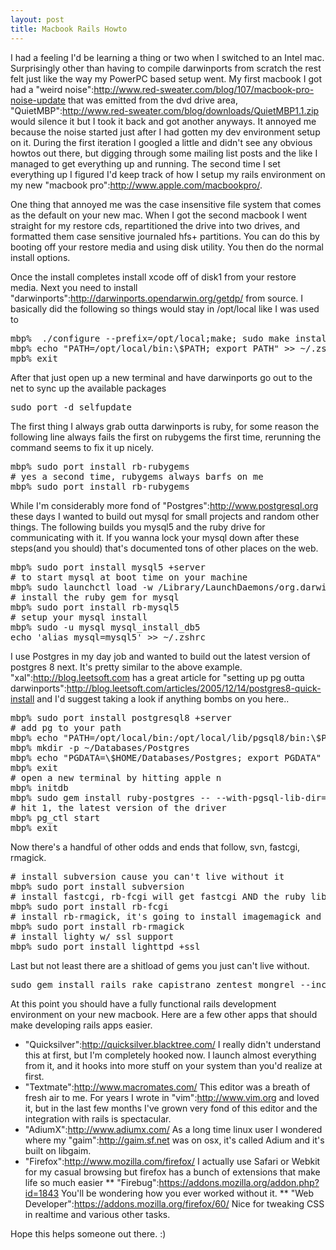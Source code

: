 ```yaml
--- 
layout: post
title: Macbook Rails Howto
---
```

I had a feeling I'd be learning a thing or two when I switched to an Intel mac.  Surprisingly other than having to compile darwinports from scratch the rest felt just like the way my PowerPC based setup went.  My first macbook I got had a "weird noise":http://www.red-sweater.com/blog/107/macbook-pro-noise-update that was emitted from the dvd drive area, "QuietMBP":http://www.red-sweater.com/blog/downloads/QuietMBP1.1.zip would silence it but I took it back and got another anyways.  It annoyed me because the noise started just after I had gotten my dev environment setup on it.  During the first iteration I googled a little and didn't see any obvious howtos out there, but digging through some mailing list posts and the like I managed to get everything up and running.  The second time I set everything up I figured I'd keep track of how I setup my rails  environment on my new "macbook pro":http://www.apple.com/macbookpro/.

One thing that annoyed me was the case insensitive file system that comes as the default on your new mac.  When I got the second macbook I went straight for my restore cds, repartitioned the drive into two drives, and formatted them case sensitive journaled hfs+ partitions.  You can do this by booting off  your restore media and using disk utility.  You then do the normal install options.

Once the install completes install xcode off of disk1 from your restore media.  Next you need to install "darwinports":http://darwinports.opendarwin.org/getdp/ from source. I basically did the following so things would stay in /opt/local like I was used to

<pre>
mbp%  ./configure --prefix=/opt/local;make; sudo make install
mbp% echo "PATH=/opt/local/bin:\$PATH; export PATH" >> ~/.zshrc
mpb% exit
</pre>

After that just open up a new terminal and have darwinports go out to the net to sync up the available packages

<pre>sudo port -d selfupdate</pre>

The first thing I always grab outta darwinports is ruby, for some reason the following line always fails the first on rubygems the first time, rerunning the command seems to fix it up nicely.

<pre>
mbp% sudo port install rb-rubygems
# yes a second time, rubygems always barfs on me
mbp% sudo port install rb-rubygems
</pre>

While I'm considerably more fond of "Postgres":http://www.postgresql.org these days I wanted to build out mysql for small projects and random other things.  The following builds you mysql5 and the ruby drive for communicating with it.  If you wanna lock your mysql down after these steps(and you should) that's documented tons of other places on the web.

<pre>
mbp% sudo port install mysql5 +server
# to start mysql at boot time on your machine
mbp% sudo launchctl load -w /Library/LaunchDaemons/org.darwinports.mysql5.plist
# install the ruby gem for mysql
mbp% sudo port install rb-mysql5
# setup your mysql install
mbp% sudo -u mysql mysql_install_db5
echo 'alias mysql=mysql5' >> ~/.zshrc
</pre>

I use Postgres in my day job and wanted to build out the latest version of postgres 8 next.  It's pretty similar to the above example.  "xal":http://blog.leetsoft.com has a great article for "setting up pg outta darwinports":http://blog.leetsoft.com/articles/2005/12/14/postgres8-quick-install and I'd suggest taking a look if anything bombs on you here..

<pre>
mbp% sudo port install postgresql8 +server
# add pg to your path
mbp% echo "PATH=/opt/local/bin:/opt/local/lib/pgsql8/bin:\$PATH; export PATH" >> ~/.zshrc
mbp% mkdir -p ~/Databases/Postgres
mbp% echo "PGDATA=\$HOME/Databases/Postgres; export PGDATA" >> ~/.zshrc
mbp% exit
# open a new terminal by hitting apple n
mbp% initdb
mbp% sudo gem install ruby-postgres -- --with-pgsql-lib-dir=/opt/local/lib/pgsql8 --with-pgsql-include-dir=/opt/local/include/pgsql8
# hit 1, the latest version of the driver
mbp% pg_ctl start
mbp% exit
</pre>

Now there's a handful of other odds and ends that follow, svn, fastcgi, rmagick.

<pre>
# install subversion cause you can't live without it
mbp% sudo port install subversion
# install fastcgi, rb-fcgi will get fastcgi AND the ruby lib for it
mbp% sudo port install rb-fcgi
# install rb-rmagick, it's going to install imagemagick and all its deps, the the ruby lib for it
mbp% sudo port install rb-rmagick
# install lighty w/ ssl support
mbp% sudo port install lighttpd +ssl
</pre>

Last but not least there are a shitload of gems you just can't live without.
<pre>sudo gem install rails rake capistrano zentest mongrel --include-dependencies</pre>

At this point you should have a fully functional rails development environment on your new macbook.  Here are a few other apps that should make developing rails apps easier.
* "Quicksilver":http://quicksilver.blacktree.com/ I really didn't understand this at first, but I'm completely hooked now.  I launch almost everything from it, and it hooks into more stuff on your system than you'd realize at first.
* "Textmate":http://www.macromates.com/ This editor was a breath of fresh air to me.  For years I wrote in "vim":http://www.vim.org and loved it, but in the last few months I've grown very fond of this editor and the integration with rails is spectacular.
* "AdiumX":http://www.adiumx.com/  As a long time linux user I wondered where my "gaim":http://gaim.sf.net was on osx, it's called Adium and it's built on libgaim.
* "Firefox":http://www.mozilla.com/firefox/ I actually use Safari or Webkit for my casual browsing but firefox has a bunch of extensions that make life so much easier
** "Firebug":https://addons.mozilla.org/addon.php?id=1843  You'll be wondering how you ever worked without it.
** "Web Developer":https://addons.mozilla.org/firefox/60/ Nice for tweaking CSS in realtime and various other tasks.

Hope this helps someone out there. :)
